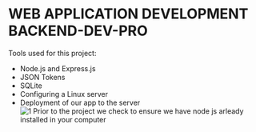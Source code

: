 # WEB APPLICATION DEVELOPMENT BACKEND-DEV-PRO
 Tools used for this project:
- Node.js and Express.js
- JSON Tokens
- SQLite
- Configuring a Linux server
- Deployment of our app to the server
![1  Prior to the project we check to ensure we have node js arleady installed in your computer](https://github.com/user-attachments/assets/11a5063f-2f44-492a-b44f-a724e860e9eb)
